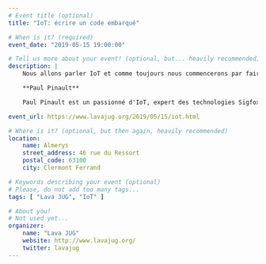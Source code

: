 ```yaml
---
# Event title (optional)
title: "IoT: écrire un code embarqué"

# When is it? (required)
event_date: "2019-05-15 19:00:00"

# Tell us more about your event! (optional, but... heavily recommended)
description: |
    Nous allons parler IoT et comme toujours nous commencerons par faire clignoter une led et même nous irons jusqu'a communiquer sur les réseaux. Mais pour le Jug nous irons plus loin car le vrai objectif sera de voir quelles sont les étapes qui suivent le HelloWorld de l'IoT pour faire du code qui soit plus industriel. Ce sera l'occasion de vous présenter mon travail autour d'un framework IoT open-source qui a pour objectif de passer rapidement à cette étape en fournissant les outils de sécurité, debugage, logging, communication... La présentation va s'articuler autour de live-coding avec des VRAIS leds qui clignotent entremêlées d'explications plus théoriques sur le fonctionnement de l'IoT et les objectifs recherchés. La présentation s'adresse avant tout à dev softs curieux de ce qu'est le monde de l'embarqué comme aux experts de l'embarqués désireux de découvrir un des rares framework opensource dans ce domaine.

    **Paul Pinault**

    Paul Pinault est un passionné d'IoT, expert des technologies Sigfox et LoRaWan. Il a co-fondé IngeniousThings, une société créant des services IoT. Il est auteur d'un blog de référence dans le domaine de l'IoT : disk91.com. Adepte de la cuisson de PCB à la poêle et au four, de préférence à la tombé de la nuit. Maker la nuit avec un vrai métier dans le monde des pneumatiques le jour.

event_url: https://www.lavajug.org/2019/05/15/iot.html

# Where is it? (optional, but then again, heavily recommended)
location:
    name: Almerys
    street_address: 46 rue du Ressort
    postal_code: 63100
    city: Clermont Ferrand

# Keywords describing your event (optional)
# Please, do not add too many tags...
tags: [ "Lava JUG", "IoT" ]

# About you!
# Not used yet...
organizer:
    name: "Lava JUG"
    website: http://www.lavajug.org/
    twitter: lavajug
---
```

